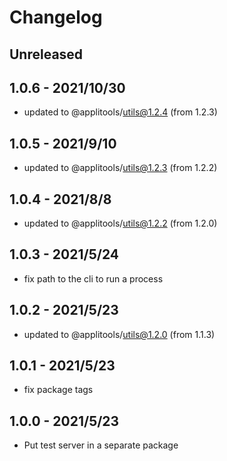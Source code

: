 # Changelog

## Unreleased


## 1.0.6 - 2021/10/30

- updated to @applitools/utils@1.2.4 (from 1.2.3)

## 1.0.5 - 2021/9/10

- updated to @applitools/utils@1.2.3 (from 1.2.2)

## 1.0.4 - 2021/8/8

- updated to @applitools/utils@1.2.2 (from 1.2.0)

## 1.0.3 - 2021/5/24

- fix path to the cli to run a process

## 1.0.2 - 2021/5/23

- updated to @applitools/utils@1.2.0 (from 1.1.3)

## 1.0.1 - 2021/5/23

- fix package tags

## 1.0.0 - 2021/5/23

- Put test server in a separate package
